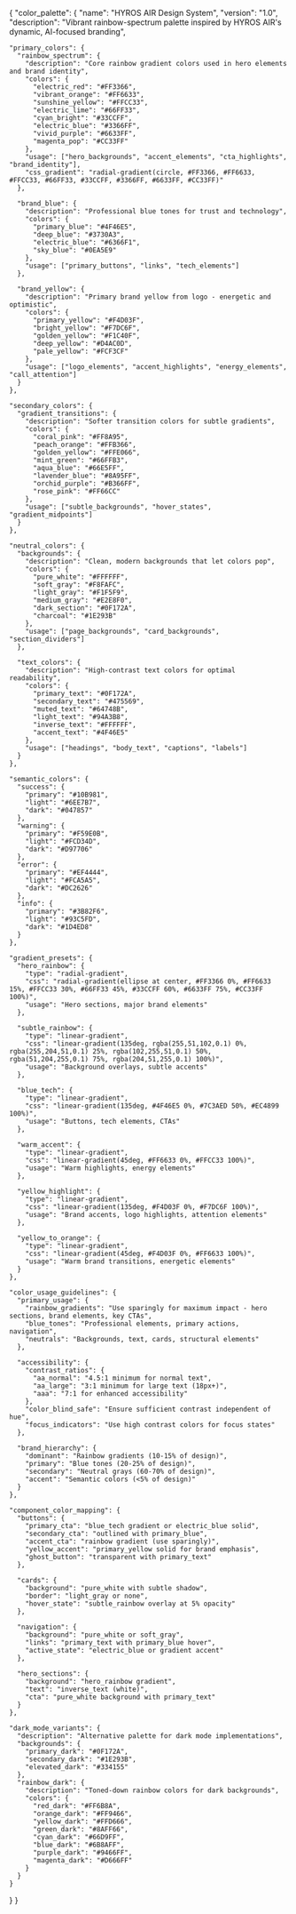 {
  "color_palette": {
    "name": "HYROS AIR Design System",
    "version": "1.0",
    "description": "Vibrant rainbow-spectrum palette inspired by HYROS AIR's dynamic, AI-focused branding",
    
    "primary_colors": {
      "rainbow_spectrum": {
        "description": "Core rainbow gradient colors used in hero elements and brand identity",
        "colors": {
          "electric_red": "#FF3366",
          "vibrant_orange": "#FF6633", 
          "sunshine_yellow": "#FFCC33",
          "electric_lime": "#66FF33",
          "cyan_bright": "#33CCFF",
          "electric_blue": "#3366FF",
          "vivid_purple": "#6633FF",
          "magenta_pop": "#CC33FF"
        },
        "usage": ["hero_backgrounds", "accent_elements", "cta_highlights", "brand_identity"],
        "css_gradient": "radial-gradient(circle, #FF3366, #FF6633, #FFCC33, #66FF33, #33CCFF, #3366FF, #6633FF, #CC33FF)"
      },
      
      "brand_blue": {
        "description": "Professional blue tones for trust and technology",
        "colors": {
          "primary_blue": "#4F46E5",
          "deep_blue": "#3730A3",
          "electric_blue": "#6366F1",
          "sky_blue": "#0EA5E9"
        },
        "usage": ["primary_buttons", "links", "tech_elements"]
      },
      
      "brand_yellow": {
        "description": "Primary brand yellow from logo - energetic and optimistic",
        "colors": {
          "primary_yellow": "#F4D03F",
          "bright_yellow": "#F7DC6F",
          "golden_yellow": "#F1C40F",
          "deep_yellow": "#D4AC0D",
          "pale_yellow": "#FCF3CF"
        },
        "usage": ["logo_elements", "accent_highlights", "energy_elements", "call_attention"]
      }
    },
    
    "secondary_colors": {
      "gradient_transitions": {
        "description": "Softer transition colors for subtle gradients",
        "colors": {
          "coral_pink": "#FF8A95",
          "peach_orange": "#FFB366",
          "golden_yellow": "#FFE066",
          "mint_green": "#66FFB3",
          "aqua_blue": "#66E5FF",
          "lavender_blue": "#8A95FF",
          "orchid_purple": "#B366FF",
          "rose_pink": "#FF66CC"
        },
        "usage": ["subtle_backgrounds", "hover_states", "gradient_midpoints"]
      }
    },
    
    "neutral_colors": {
      "backgrounds": {
        "description": "Clean, modern backgrounds that let colors pop",
        "colors": {
          "pure_white": "#FFFFFF",
          "soft_gray": "#F8FAFC",
          "light_gray": "#F1F5F9",
          "medium_gray": "#E2E8F0",
          "dark_section": "#0F172A",
          "charcoal": "#1E293B"
        },
        "usage": ["page_backgrounds", "card_backgrounds", "section_dividers"]
      },
      
      "text_colors": {
        "description": "High-contrast text colors for optimal readability",
        "colors": {
          "primary_text": "#0F172A",
          "secondary_text": "#475569", 
          "muted_text": "#64748B",
          "light_text": "#94A3B8",
          "inverse_text": "#FFFFFF",
          "accent_text": "#4F46E5"
        },
        "usage": ["headings", "body_text", "captions", "labels"]
      }
    },
    
    "semantic_colors": {
      "success": {
        "primary": "#10B981",
        "light": "#6EE7B7",
        "dark": "#047857"
      },
      "warning": {
        "primary": "#F59E0B",
        "light": "#FCD34D", 
        "dark": "#D97706"
      },
      "error": {
        "primary": "#EF4444",
        "light": "#FCA5A5",
        "dark": "#DC2626"
      },
      "info": {
        "primary": "#3B82F6",
        "light": "#93C5FD",
        "dark": "#1D4ED8"
      }
    },
    
    "gradient_presets": {
      "hero_rainbow": {
        "type": "radial-gradient",
        "css": "radial-gradient(ellipse at center, #FF3366 0%, #FF6633 15%, #FFCC33 30%, #66FF33 45%, #33CCFF 60%, #6633FF 75%, #CC33FF 100%)",
        "usage": "Hero sections, major brand elements"
      },
      
      "subtle_rainbow": {
        "type": "linear-gradient", 
        "css": "linear-gradient(135deg, rgba(255,51,102,0.1) 0%, rgba(255,204,51,0.1) 25%, rgba(102,255,51,0.1) 50%, rgba(51,204,255,0.1) 75%, rgba(204,51,255,0.1) 100%)",
        "usage": "Background overlays, subtle accents"
      },
      
      "blue_tech": {
        "type": "linear-gradient",
        "css": "linear-gradient(135deg, #4F46E5 0%, #7C3AED 50%, #EC4899 100%)",
        "usage": "Buttons, tech elements, CTAs"
      },
      
      "warm_accent": {
        "type": "linear-gradient",
        "css": "linear-gradient(45deg, #FF6633 0%, #FFCC33 100%)",
        "usage": "Warm highlights, energy elements"
      },
      
      "yellow_highlight": {
        "type": "linear-gradient",
        "css": "linear-gradient(135deg, #F4D03F 0%, #F7DC6F 100%)",
        "usage": "Brand accents, logo highlights, attention elements"
      },
      
      "yellow_to_orange": {
        "type": "linear-gradient",
        "css": "linear-gradient(45deg, #F4D03F 0%, #FF6633 100%)",
        "usage": "Warm brand transitions, energetic elements"
      }
    },
    
    "color_usage_guidelines": {
      "primary_usage": {
        "rainbow_gradients": "Use sparingly for maximum impact - hero sections, brand elements, key CTAs",
        "blue_tones": "Professional elements, primary actions, navigation",
        "neutrals": "Backgrounds, text, cards, structural elements"
      },
      
      "accessibility": {
        "contrast_ratios": {
          "aa_normal": "4.5:1 minimum for normal text",
          "aa_large": "3:1 minimum for large text (18px+)",
          "aaa": "7:1 for enhanced accessibility"
        },
        "color_blind_safe": "Ensure sufficient contrast independent of hue",
        "focus_indicators": "Use high contrast colors for focus states"
      },
      
      "brand_hierarchy": {
        "dominant": "Rainbow gradients (10-15% of design)",
        "primary": "Blue tones (20-25% of design)",
        "secondary": "Neutral grays (60-70% of design)",
        "accent": "Semantic colors (<5% of design)"
      }
    },
    
    "component_color_mapping": {
      "buttons": {
        "primary_cta": "blue_tech gradient or electric_blue solid",
        "secondary_cta": "outlined with primary_blue",
        "accent_cta": "rainbow gradient (use sparingly)",
        "yellow_accent": "primary_yellow solid for brand emphasis",
        "ghost_button": "transparent with primary_text"
      },
      
      "cards": {
        "background": "pure_white with subtle shadow",
        "border": "light_gray or none",
        "hover_state": "subtle_rainbow overlay at 5% opacity"
      },
      
      "navigation": {
        "background": "pure_white or soft_gray",
        "links": "primary_text with primary_blue hover",
        "active_state": "electric_blue or gradient accent"
      },
      
      "hero_sections": {
        "background": "hero_rainbow gradient",
        "text": "inverse_text (white)",
        "cta": "pure_white background with primary_text"
      }
    },
    
    "dark_mode_variants": {
      "description": "Alternative palette for dark mode implementations",
      "backgrounds": {
        "primary_dark": "#0F172A",
        "secondary_dark": "#1E293B",
        "elevated_dark": "#334155"
      },
      "rainbow_dark": {
        "description": "Toned-down rainbow colors for dark backgrounds",
        "colors": {
          "red_dark": "#FF6B8A",
          "orange_dark": "#FF9466",
          "yellow_dark": "#FFD666",
          "green_dark": "#8AFF66",
          "cyan_dark": "#66D9FF",
          "blue_dark": "#6B8AFF",
          "purple_dark": "#9466FF",
          "magenta_dark": "#D666FF"
        }
      }
    }
  }
}